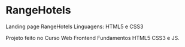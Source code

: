 # RangeHotels
Landing page RangeHotels
Linguagens: HTML5 e CSS3

Projeto feito no Curso Web Frontend Fundamentos HTML5 CSS3 e JS.
